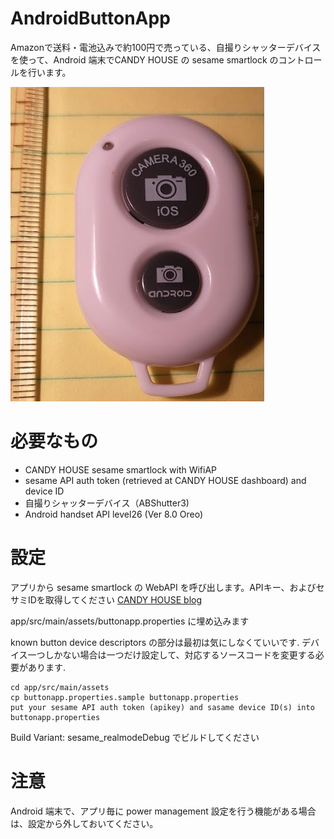 # AndroidButtonApp

Amazonで送料・電池込みで約100円で売っている、自撮りシャッターデバイスを使って、Android 端末でCANDY HOUSE の sesame smartlock のコントロールを行います。

![Bluetooth Remote Shutter](button.jpg)

# 必要なもの

* CANDY HOUSE sesame smartlock with WifiAP
* sesame API auth token (retrieved at CANDY HOUSE dashboard) and device ID
* 自撮りシャッターデバイス（ABShutter3) 
* Android handset API level26 (Ver 8.0 Oreo)

# 設定

アプリから sesame smartlock の WebAPI を呼び出します。APIキー、およびセサミIDを取得してください
[CANDY HOUSE blog](https://ameblo.jp/candyhouse-inc/entry-12416936959.html)  

app/src/main/assets/buttonapp.properties に埋め込みます

known button device descriptors の部分は最初は気にしなくていいです. 
デバイス一つしかない場合は一つだけ設定して、対応するソースコードを変更する必要があります.

```
cd app/src/main/assets
cp buttonapp.properties.sample buttonapp.properties
put your sesame API auth token (apikey) and sasame device ID(s) into buttonapp.properties
```

Build Variant: sesame_realmodeDebug でビルドしてください

# 注意

Android 端末で、アプリ毎に power management 設定を行う機能がある場合は、設定から外しておいてください。


